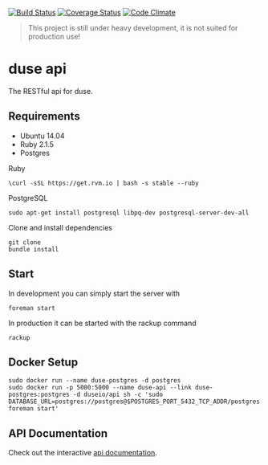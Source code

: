 [![Build Status](https://travis-ci.org/duse-io/api.svg)](https://travis-ci.org/duse-io/api)
[![Coverage Status](https://img.shields.io/coveralls/duse-io/api.svg)](https://coveralls.io/r/duse-io/api?branch=master)
[![Code Climate](https://codeclimate.com/github/duse-io/api/badges/gpa.svg)](https://codeclimate.com/github/duse-io/api)

> This project is still under heavy development, it is not suited for
> production use!

duse api
========

The RESTful api for duse.

Requirements
------------

- Ubuntu 14.04
- Ruby 2.1.5
- Postgres

Ruby

	\curl -sSL https://get.rvm.io | bash -s stable --ruby

PostgreSQL

	sudo apt-get install postgresql libpq-dev postgresql-server-dev-all

Clone and install dependencies

	git clone
	bundle install

Start
-----

In development you can simply start the server with

	foreman start

In production it can be started with the rackup command

	rackup

Docker Setup
------------

	sudo docker run --name duse-postgres -d postgres
	sudo docker run -p 5000:5000 --name duse-api --link duse-postgres:postgres -d duseio/api sh -c 'sudo DATABASE_URL=postgres://postgres@$POSTGRES_PORT_5432_TCP_ADDR/postgres foreman start'

API Documentation
-----------------

Check out the interactive [api documentation](http://docs.duseapi.apiary.io/).
